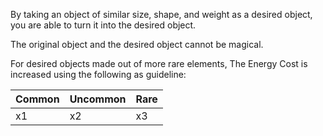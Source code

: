 By taking an object of similar size, shape, and weight as a desired object, you are able to turn it into the desired object.

The original object and the desired object cannot be magical.

For desired objects made out of more rare elements, The Energy Cost is increased using the following as guideline:

| Common | Uncommon | Rare |
|-------|--------|----|
| x1     |  x2     | x3 |